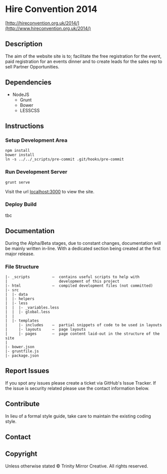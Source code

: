 # Hire Convention 2014
[http://hireconvention.org.uk/2014/](http://www.hireconvention.org.uk/2014/)

## Description

The aim of the website site is to; facilitate the free registration for the event, paid registration for an events dinner and to create leads for the sales rep to sell Partner Opportunities.

## Dependencies

- NodeJS
  - Grunt
  - Bower
  - LESSCSS

## Instructions

### Setup Development Area

```
npm install
bower install
ln -s ../../_scripts/pre-commit .git/hooks/pre-commit
```

### Run Development Server

```
grunt serve
```

Visit the url [localhost:3000](http://localhost:3000/) to view the site.

### Deploy Build

tbc

## Documentation

During the Alpha/Beta stages, due to constant changes, documentation will be mainly written in-line. With a dedicated section being created at the first major release.

### File Structure

```
|- _scripts          –  contains useful scripts to help with
|                       development of this project
|- html              –  compiled development files (not committed)
|- src
|  |- data
|  |- helpers
|  |- less
|  |  |- _variables.less
|  |  |- global.less
|  |
|  |- templates
|     |- includes    –  partial snippets of code to be used in layouts
|     |- layouts     –  page layouts
|     |- pages       –  page content laid-out in the structure of the site
|
|- bower.json
|- gruntfile.js
|- package.json
```

## Report Issues

If you spot any issues please create a ticket via GitHub's Issue Tracker. If the issue is security related please use the contact information below.

## Contribute

In lieu of a formal style guide, take care to maintain the existing coding style.

## Contact

## Copyright

Unless otherwise stated &copy; Trinity Mirror Creative. All rights reserved.
